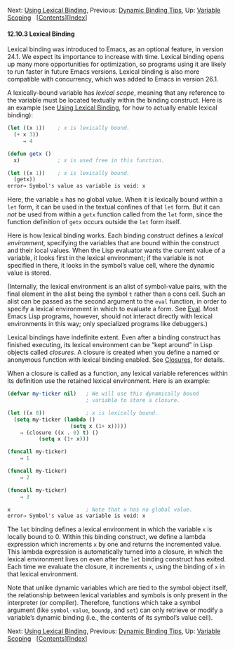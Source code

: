 

Next: [Using Lexical Binding](Using-Lexical-Binding.html), Previous: [Dynamic Binding Tips](Dynamic-Binding-Tips.html), Up: [Variable Scoping](Variable-Scoping.html)   \[[Contents](index.html#SEC_Contents "Table of contents")]\[[Index](Index.html "Index")]

#### 12.10.3 Lexical Binding

Lexical binding was introduced to Emacs, as an optional feature, in version 24.1. We expect its importance to increase with time. Lexical binding opens up many more opportunities for optimization, so programs using it are likely to run faster in future Emacs versions. Lexical binding is also more compatible with concurrency, which was added to Emacs in version 26.1.

A lexically-bound variable has *lexical scope*, meaning that any reference to the variable must be located textually within the binding construct. Here is an example (see [Using Lexical Binding](Using-Lexical-Binding.html), for how to actually enable lexical binding):

```lisp
(let ((x 1))    ; x is lexically bound.
  (+ x 3))
     ⇒ 4

(defun getx ()
  x)            ; x is used free in this function.

(let ((x 1))    ; x is lexically bound.
  (getx))
error→ Symbol's value as variable is void: x
```

Here, the variable `x` has no global value. When it is lexically bound within a `let` form, it can be used in the textual confines of that `let` form. But it can *not* be used from within a `getx` function called from the `let` form, since the function definition of `getx` occurs outside the `let` form itself.

Here is how lexical binding works. Each binding construct defines a *lexical environment*, specifying the variables that are bound within the construct and their local values. When the Lisp evaluator wants the current value of a variable, it looks first in the lexical environment; if the variable is not specified in there, it looks in the symbol’s value cell, where the dynamic value is stored.

(Internally, the lexical environment is an alist of symbol-value pairs, with the final element in the alist being the symbol `t` rather than a cons cell. Such an alist can be passed as the second argument to the `eval` function, in order to specify a lexical environment in which to evaluate a form. See [Eval](Eval.html). Most Emacs Lisp programs, however, should not interact directly with lexical environments in this way; only specialized programs like debuggers.)

Lexical bindings have indefinite extent. Even after a binding construct has finished executing, its lexical environment can be “kept around” in Lisp objects called *closures*. A closure is created when you define a named or anonymous function with lexical binding enabled. See [Closures](Closures.html), for details.

When a closure is called as a function, any lexical variable references within its definition use the retained lexical environment. Here is an example:

```lisp
(defvar my-ticker nil)   ; We will use this dynamically bound
                         ; variable to store a closure.

(let ((x 0))             ; x is lexically bound.
  (setq my-ticker (lambda ()
                    (setq x (1+ x)))))
    ⇒ (closure ((x . 0) t) ()
          (setq x (1+ x)))

(funcall my-ticker)
    ⇒ 1

(funcall my-ticker)
    ⇒ 2

(funcall my-ticker)
    ⇒ 3

x                        ; Note that x has no global value.
error→ Symbol's value as variable is void: x
```

The `let` binding defines a lexical environment in which the variable `x` is locally bound to 0. Within this binding construct, we define a lambda expression which increments `x` by one and returns the incremented value. This lambda expression is automatically turned into a closure, in which the lexical environment lives on even after the `let` binding construct has exited. Each time we evaluate the closure, it increments `x`, using the binding of `x` in that lexical environment.

Note that unlike dynamic variables which are tied to the symbol object itself, the relationship between lexical variables and symbols is only present in the interpreter (or compiler). Therefore, functions which take a symbol argument (like `symbol-value`, `boundp`, and `set`) can only retrieve or modify a variable’s dynamic binding (i.e., the contents of its symbol’s value cell).

Next: [Using Lexical Binding](Using-Lexical-Binding.html), Previous: [Dynamic Binding Tips](Dynamic-Binding-Tips.html), Up: [Variable Scoping](Variable-Scoping.html)   \[[Contents](index.html#SEC_Contents "Table of contents")]\[[Index](Index.html "Index")]

